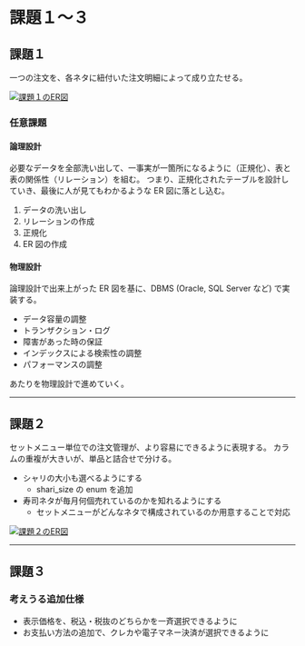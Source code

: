 # 課題１〜３

## 課題１

一つの注文を、各ネタに紐付いた注文明細によって成り立たせる。

[![課題１のER図](https://mermaid.ink/img/pako:eNp9k09v0zAchr-K5XP6BXJDpIMw2kxtd4tUuY63WGrs4NgaUzuJthIMpAou5QIXEBIwpAk0EEhM2oexGthpXwG3TtqwMk7548evHv9eeQAxjwh0IREeRfsCJSEL2e3ddido1FtgOKzV-AAELc98uCDtI0yyyvogZADgGAmEJREAq0zyhIgujcDONgjh5Zv389O3vhfCBSjJQ7lmGErICpm_mFqGMkn2q1FpzBnpMpX0zN8Sv3z18_fHL79mJ_Pn3xf7jkJmHRfCw0K45tU7t_z7xhtzJhFlWUld0-YiqjjnZx_yl09K538fbmvzcD3O-wSxNWZTU8HNyDISrZLzH8d6dFG1LkWX8kPQ3m3f9Y11jLJrwE3eW__zzlQW0xWlJ1M9viipctqWeaAQk1QerrB89rnwtE6DG5J3NpOXXVugKNqubxRtmVRQXIEevctPv1mOmOoLCCOzhYu1nx5_0pPHevxVT06uzo-bQbPugEbQ8reDhu-Apn_Hb5mnFzQdcM9vBJ3g6vzp33UdUBlzJbsHKEM9ukgezfToLH_2Wo-mxeGhA02hCaKRuSjLGYRQxiQhIXTNa0T2kOrLJWxQlUbGsx5RyQV091A_Iw5ESvL2IcPQlUKREiquXEEd_QGioGZu)](https://mermaid.live/edit#pako:eNp9k09v0zAchr-K5XP6BXJDpIMw2kxtd4tUuY63WGrs4NgaUzuJthIMpAou5QIXEBIwpAk0EEhM2oexGthpXwG3TtqwMk7548evHv9eeQAxjwh0IREeRfsCJSEL2e3ddido1FtgOKzV-AAELc98uCDtI0yyyvogZADgGAmEJREAq0zyhIgujcDONgjh5Zv389O3vhfCBSjJQ7lmGErICpm_mFqGMkn2q1FpzBnpMpX0zN8Sv3z18_fHL79mJ_Pn3xf7jkJmHRfCw0K45tU7t_z7xhtzJhFlWUld0-YiqjjnZx_yl09K538fbmvzcD3O-wSxNWZTU8HNyDISrZLzH8d6dFG1LkWX8kPQ3m3f9Y11jLJrwE3eW__zzlQW0xWlJ1M9viipctqWeaAQk1QerrB89rnwtE6DG5J3NpOXXVugKNqubxRtmVRQXIEevctPv1mOmOoLCCOzhYu1nx5_0pPHevxVT06uzo-bQbPugEbQ8reDhu-Apn_Hb5mnFzQdcM9vBJ3g6vzp33UdUBlzJbsHKEM9ukgezfToLH_2Wo-mxeGhA02hCaKRuSjLGYRQxiQhIXTNa0T2kOrLJWxQlUbGsx5RyQV091A_Iw5ESvL2IcPQlUKREiquXEEd_QGioGZu)

### 任意課題

#### 論理設計

必要なデータを全部洗い出して、一事実が一箇所になるように（正規化）、表と表の関係性（リレーション）を組む。
つまり、正規化されたテーブルを設計していき、最後に人が見てもわかるような ER 図に落とし込む。

1. データの洗い出し
2. リレーションの作成
3. 正規化
4. ER 図の作成

#### 物理設計

論理設計で出来上がった ER 図を基に、DBMS (Oracle, SQL Server など) で実装する。

- データ容量の調整
- トランザクション・ログ
- 障害があった時の保証
- インデックスによる検索性の調整
- パフォーマンスの調整

あたりを物理設計で進めていく。

---

## 課題２

セットメニュー単位での注文管理が、より容易にできるように表現する。
カラムの重複が大きいが、単品と詰合せで分ける。

- シャリの大小も選べるようにする
  - shari_size の enum を追加
- 寿司ネタが毎月何個売れているのかを知れるようにする
  - セットメニューがどんなネタで構成されているのか用意することで対応

[![課題２のER図](https://mermaid.ink/img/pako:eNq9ld1KG0EUx19l2WvzArmzmtjQJBtMvFsIk93RDGRn0t1ZrE2EbkJpWhCFklKwF_0QrF6EFCkWFHyYYaNe-Qqd7OzG_VR707tk9jdz_v9zzpzpyRrRoZyXobmKwJYJDBWreGWj3lAqhXWp38_lSE9S1lf5n7zU7QANWqHvPRVLktYGJtAoNCXNtigxoNlEulR7Iany7bdjd_K9tKrKc5DCV_SewcCAC8Q92BMMwhRuhY_qtgmGTWwbLb4a4LeHFzcnv67Hp-7--XzfroqFxrngvi84Vy9V18qFXKlRqHDxGsEUIGyloitK5ZmSRcZcElMPWZyd_Zx9ehdYTM9FMZmLFiEdCPA9Jk7tmoRn2IL64uTZnxFzrsImI748F_2k4ZxSa5SUKnfTBoGRsMvIvvv11G0p8eob9eelxw73VrKPSk2rhfBWBzYRhcYixe7eZ_ejI9Jx-_Xt9eEkme5FUYrxHUnWsq02irFsuMcGVwEbdKEgX9oAU0R3YvBsPI2UJZSAVGsaMVok6owNLthwyIajfzEX25TSeiJQHE-3KOCQxRgfd5nSY08pZPHhQgbXYRvRNrFpcxtYoIXmapwxc85mH74wx58QkM8CyeLREI_xGnqKz9nwBxueMmfiHh270_27y1F5eX2tsCTVK8vl8t3l-4xKPWghWrDiowX7XybE5etlNHUtq6m98Sswf_aGqcQEFmTXRFoCfXM0m_z2xYhL7g9TkdgVpdooVBuRSSqwXkajeppvTqZs4LgHIzbYZ85h9NXwSF92DEy-HR4cKI_TCfELvb2HrlGGuqdPFR5OXpL5qDcA0vmL60VTZdqGBlTlPP-pw01gd6gHc9Tu6oDCgo4oMeX8JuhYcEkGNiX1HazJeWraMID8t9undv8C3TUvjA)](https://mermaid.live/edit#pako:eNq9ld1KG0EUx19l2WvzArmzmtjQJBtMvFsIk93RDGRn0t1ZrE2EbkJpWhCFklKwF_0QrF6EFCkWFHyYYaNe-Qqd7OzG_VR707tk9jdz_v9zzpzpyRrRoZyXobmKwJYJDBWreGWj3lAqhXWp38_lSE9S1lf5n7zU7QANWqHvPRVLktYGJtAoNCXNtigxoNlEulR7Iany7bdjd_K9tKrKc5DCV_SewcCAC8Q92BMMwhRuhY_qtgmGTWwbLb4a4LeHFzcnv67Hp-7--XzfroqFxrngvi84Vy9V18qFXKlRqHDxGsEUIGyloitK5ZmSRcZcElMPWZyd_Zx9ehdYTM9FMZmLFiEdCPA9Jk7tmoRn2IL64uTZnxFzrsImI748F_2k4ZxSa5SUKnfTBoGRsMvIvvv11G0p8eob9eelxw73VrKPSk2rhfBWBzYRhcYixe7eZ_ejI9Jx-_Xt9eEkme5FUYrxHUnWsq02irFsuMcGVwEbdKEgX9oAU0R3YvBsPI2UJZSAVGsaMVok6owNLthwyIajfzEX25TSeiJQHE-3KOCQxRgfd5nSY08pZPHhQgbXYRvRNrFpcxtYoIXmapwxc85mH74wx58QkM8CyeLREI_xGnqKz9nwBxueMmfiHh270_27y1F5eX2tsCTVK8vl8t3l-4xKPWghWrDiowX7XybE5etlNHUtq6m98Sswf_aGqcQEFmTXRFoCfXM0m_z2xYhL7g9TkdgVpdooVBuRSSqwXkajeppvTqZs4LgHIzbYZ85h9NXwSF92DEy-HR4cKI_TCfELvb2HrlGGuqdPFR5OXpL5qDcA0vmL60VTZdqGBlTlPP-pw01gd6gHc9Tu6oDCgo4oMeX8JuhYcEkGNiX1HazJeWraMID8t9undv8C3TUvjA)

---

## 課題３

### 考えうる追加仕様

- 表示価格を、税込・税抜のどちらかを一斉選択できるように
- お支払い方法の追加で、クレカや電子マネー決済が選択できるように
